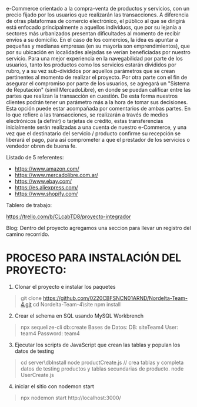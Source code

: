 e-Commerce orientado a la compra-venta de productos y servicios, con un precio fijado por los usuarios que realizarán las transacciones.
A diferencia de otras plataformas de comercio electrónico, el público al que se dirigirá está enfocado principalmente a aquellos individuos, que por su lejanía a sectores más urbanizados presentan dificultades al momento de recibir envíos a su domicilio. En el caso de los comercios, la idea es apuntar a pequeñas y medianas empresas (en su mayoría son emprendimientos), que por su ubicación en localidades alejadas se verían beneficiadas por nuestro servicio.
Para una mejor experiencia en la navegabilidad por parte de los usuarios, tanto los productos como los servicios estarán divididos por rubro, y a su vez sub-divididos por aquellos parámetros que se crean pertinentes al momento de realizar el proyecto.
Por otra parte con el fin de asegurar el compromiso por parte de los usuarios, se agregará un "Sistema de Reputación" (símil MercadoLibre), en donde se puedan calificar entre las partes que realizan la transacción en cuestión. De esta forma nuestros clientes podrán tener un parámetro más a la hora de tomar sus decisiones. Esta opción puede estar acompañada por comentarios de ambas partes.
En lo que refiere a las transacciones, se realizarán a través de medios electrónicos (a definir) o tarjetas de crédito, estas transferencias inicialmente serán realizadas a una cuenta de nuestro e-Commerce, y una vez que el destinatario del servicio / producto confirme su recepción se liberará el pago, para así comprometer a que el prestador de los servicios o vendedor obren de buena fe.

Listado de 5 referentes:
- https://www.amazon.com/
- https://www.mercadolibre.com.ar/
- https://www.ebay.com/
- https://es.aliexpress.com/
- https://www.shopify.com/

Tablero de trabajo:

https://trello.com/b/CLcabTD8/proyecto-integrador

Blog:
Dentro del proyecto agregamos una seccion para llevar un registro del camino recorrido.

PROCESO PARA INSTALACIÓN DEL PROYECTO:
======================================

1) Clonar el proyecto e instalar los paquetes
> git clone https://github.com/0220CBFSNCN01ARND/Nordelta-Team-4.git
> cd Nordelta-Team-4\site
> npm install

2) Crear el schema en SQL usando MySQL Workbrench
>npx sequelize-cli db:create
    Bases de Datos:
        DB: siteTeam4
        User: team4
        Password: team4

3) Ejecutar los scripts de JavaScript que crean las tablas y populan los datos de testing
> cd server\dbInstall
> node productCreate.js
    // crea tablas y completa datos de testing productos y tablas secundarias de producto.
> node UserCreate.js

4) iniciar el sitio con nodemon start
> npx nodemon start
http://localhost:3000/


